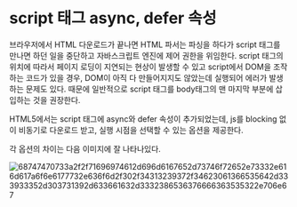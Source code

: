 # script 태그 async, defer 속성

브라우저에서 HTML 다운로드가 끝나면 HTML 파서는 파싱을 하다가
script 태그를 만나면 하던 일을 중단하고 자바스크립트 엔진에 제어 권한을
위임한다. script 태그의 위치에 따라서 페이지 로딩이 지연되는 현상이
발생할 수 있고 script에서 DOM을 조작하는 코드가 있을 경우, DOM이
아직 다 만들어지지도 않았는데 실행되어 에러가 발생하는 문제도 있다.
때문에 일반적으로 script 태그를 body태그의 맨 마지막 부분에
삽입하는 것을 권장한다.

HTML5에서는 script 태그에 async와 defer 속성이 추가되었는데,
js를 blocking 없이 비동기로 다운로드 받고, 실행 시점을 선택할 수 있는 옵션을
제공한다.

각 옵션의 차이는 다음 이미지에 잘 나타나있다.

![68747470733a2f2f71696974612d696d6167652d73746f72652e73332e616d617a6f6e6177732e636f6d2f302f34313239372f34623061366535642d333933352d303731392d633661632d3332386536376666363535322e706e67](https://user-images.githubusercontent.com/10773118/34949207-cbbfca50-fa52-11e7-9cb7-8df5d591cb12.png)

